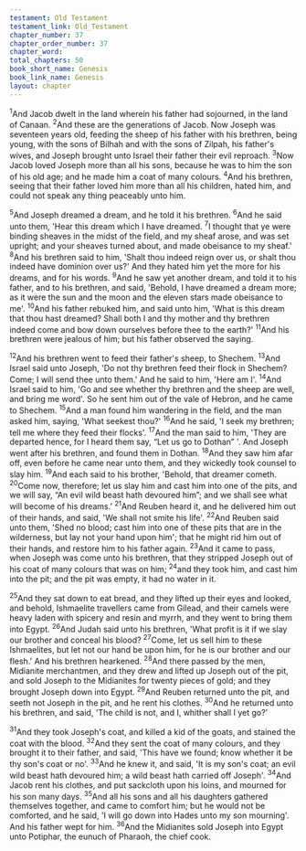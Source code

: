 ```yaml
---
testament: Old Testament
testament_link: Old_Testament
chapter_number: 37
chapter_order_number: 37
chapter_word: 
total_chapters: 50
book_short_name: Genesis
book_link_name: Genesis
layout: chapter
---
```


<sup>1</sup>And Jacob dwelt in the land wherein his father had sojourned, in the land of Canaan. <sup>2</sup>And these are the generations of Jacob. Now Joseph was seventeen years old, feeding the sheep of his father with his brethren, being young, with the sons of Bilhah and with the sons of Zilpah, his father's wives, and Joseph brought unto Israel their father their evil reproach. <sup>3</sup>Now Jacob loved Joseph more than all his sons, because he was to him the son of his old age; and he made him a coat of many colours. <sup>4</sup>And his brethren, seeing that their father loved him more than all his children, hated him, and could not speak any thing peaceably unto him. 

<sup>5</sup>And Joseph dreamed a dream, and he told it his brethren. <sup>6</sup>And he said unto them, 'Hear this dream which I have dreamed. <sup>7</sup>I thought that ye were binding sheaves in the midst of the field, and my sheaf arose, and was set upright; and your sheaves turned about, and made obeisance to my sheaf.' <sup>8</sup>And his brethren said to him, 'Shalt thou indeed reign over us, or shalt thou indeed have dominion over us?'  And they hated him yet the more for his dreams, and for his words. <sup>9</sup>And he saw yet another dream, and told it to his father, and to his brethren, and said, 'Behold, I have dreamed a dream more; as it were the sun and the moon and the eleven stars made obeisance to me'. <sup>10</sup>And his father rebuked him, and said unto him, 'What is this dream that thou hast dreamed? Shall both I and thy mother and thy brethren indeed come and bow down ourselves before thee to the earth?' <sup>11</sup>And his brethren were jealous of him; but his father observed the saying. 

<sup>12</sup>And his brethren went to feed their father's sheep, to Shechem. <sup>13</sup>And Israel said unto Joseph, 'Do not thy brethren feed their flock in Shechem? Come; I will send thee unto them.' And he said to him, 'Here am I'. <sup>14</sup>And Israel said to him, 'Go and see whether thy brethren and the sheep are well, and bring me word'. So he sent him out of the vale of Hebron, and he came to Shechem. <sup>15</sup>And a man found him wandering in the field, and the man asked him, saying, 'What seekest thou?' <sup>16</sup>And he said, 'I seek my brethren; tell me where they feed their flocks'. <sup>17</sup>And the man said to him, 'They are departed hence, for I heard them say, “Let us go to Dothan” '. And Joseph went after his brethren, and found them in Dothan. <sup>18</sup>And they saw him afar off, even before he came near unto them, and they wickedly took counsel to slay him. <sup>19</sup>And each said to his brother, 'Behold, that dreamer cometh. <sup>20</sup>Come now, therefore; let us slay him and cast him into one of the pits, and we will say, “An evil wild beast hath devoured him”; and we shall see what will become of his dreams.'  <sup>21</sup>And Reuben heard it, and he delivered him out of their hands, and said, 'We shall not smite his life'. <sup>22</sup>And Reuben said unto them, 'Shed no blood; cast him into one of these pits that are in the wilderness, but lay not your hand upon him'; that he might rid him out of their hands, and restore him to his father again. <sup>23</sup>And it came to pass, when Joseph was come unto his brethren, that they stripped Joseph out of his coat of many colours that was on him; <sup>24</sup>and they took him, and cast him into the pit; and the pit was empty, it had no water in it.

<sup>25</sup>And they sat down to eat bread, and they lifted up their eyes and looked, and behold, Ishmaelite travellers came from Gilead, and their camels were heavy laden with spicery and resin and myrrh, and they went to bring them into Egypt. <sup>26</sup>And Judah said unto his brethren, 'What profit is it if we slay our brother and conceal his blood? <sup>27</sup>Come, let us sell him to these Ishmaelites, but let not our hand be upon him, for he is our brother and our flesh.' And his brethren hearkened. <sup>28</sup>And there passed by the men, Midianite merchantmen, and they drew and lifted up Joseph out of the pit, and sold Joseph to the Midianites for twenty pieces of gold; and they brought Joseph down into Egypt. <sup>29</sup>And Reuben returned unto the pit, and seeth not Joseph in the pit, and he rent his clothes. <sup>30</sup>And he returned unto his brethren, and said, 'The child is not, and I, whither shall I yet go?' 

<sup>31</sup>And they took Joseph's coat, and killed a kid of the goats, and stained the coat with the blood. <sup>32</sup>And they sent the coat of many colours, and they brought it to their father, and said, 'This have we found; know whether it be thy son's coat or no'. <sup>33</sup>And he knew it, and said, 'It is my son's coat; an evil wild beast hath devoured him; a wild beast hath carried off Joseph'. <sup>34</sup>And Jacob rent his clothes, and put sackcloth upon his loins, and mourned for his son many days. <sup>35</sup>And all his sons and all his daughters gathered themselves together, and came to comfort him; but he would not be comforted, and he said, 'I will go down into Hades unto my son mourning'. And his father wept for him. <sup>36</sup>And the Midianites sold Joseph into Egypt unto Potiphar, the eunuch of Pharaoh, the chief cook.
